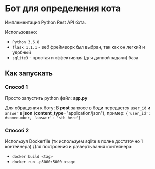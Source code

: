 # Бот для определения кота

Имплементация Python Rest API бота.

Использовано: 
- `Python 3.6.8`
- `flask 1.1.1` - веб фреймворк был выбран, 
так как он легкий и удобный
- `sqlite3` - простая и эффективная (для данной задачи) база


## Как запускать

### Способ 1
Просто запустить python файл:
__app.py__

Для обращения к боту:
В __post__ запросе в боди передается `user_id` и `answer`
в __json__ (__content_type__="application/json"), пример:
`{'user_id': #somenumber, 'answer': 'sth here'}`


### Способ 2
Используя Dockerfile (тк используем sqlite в полне достаточно 1 контейнера)
Для построения и развертывания контейнера:
- `docker build <tag>`
- `docker run -p5000:5000 <tag>`
